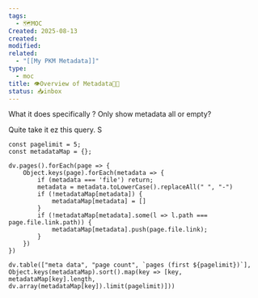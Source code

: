 ```yaml
---
tags:
  - 🗺️MOC
Created: 2025-08-13
created: 
modified: 
related:
  - "[[My PKM Metadata]]"
type:
  - moc
title: 👁️Overview of Metadata🏁🚦
status: 📥inbox
---
```

What it does specifically ? Only show metadata all or empty? 

Quite take it ez this query. S
```dataviewjs-BEAWARE
const pagelimit = 5;
const metadataMap = {};

dv.pages().forEach(page => {
	Object.keys(page).forEach(metadata => {
		if (metadata === 'file') return;
		metadata = metadata.toLowerCase().replaceAll(" ", "-")
		if (!metadataMap[metadata]) {
			metadataMap[metadata] = []
		}
		if (!metadataMap[metadata].some(l => l.path === page.file.link.path)) {
			metadataMap[metadata].push(page.file.link);
		}
	})
})

dv.table(["meta data", "page count", `pages (first ${pagelimit})`], Object.keys(metadataMap).sort().map(key => [key, metadataMap[key].length, dv.array(metadataMap[key]).limit(pagelimit)]))
```
